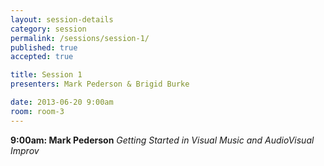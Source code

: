 ```yaml
---
layout: session-details
category: session
permalink: /sessions/session-1/
published: true
accepted: true

title: Session 1
presenters: Mark Pederson & Brigid Burke

date: 2013-06-20 9:00am
room: room-3
---
```


**9:00am: Mark Pederson**
_Getting Started in Visual Music and AudioVisual Improv_